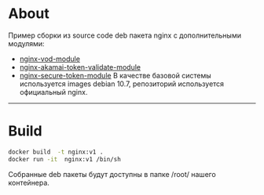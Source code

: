 # About
 Пример сборки из source code deb пакета nginx c дополнительными модулями:
 - [nginx-vod-module](https://github.com/kaltura/nginx-vod-module)
 - [nginx-akamai-token-validate-module](https://github.com/kaltura/nginx-akamai-token-validate-module)
 - [nginx-secure-token-module](https://github.com/kaltura/nginx-secure-token-module) 
В качестве базовой системы используется images debian 10.7, репозиторий используется официальный nginx.
***
# Build
```bash
docker build  -t nginx:v1 .
docker run -it  nginx:v1 /bin/sh
```

Собранные deb пакеты будут доступны в папке /root/ нашего контейнера.
